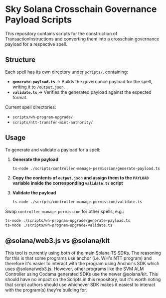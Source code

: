 # Sky Solana Crosschain Governance Payload Scripts

This repository contains scripts for the construction of TransactionInstructions and converting them into a crosschain governance payload for a respective spell.

## Structure

Each spell has its own directory under `scripts/`, containing:
- **`generate-payload.ts`** → Builds the governance payload for the spell, writing it to `/output.json`. 
- **`validate.ts`** → Verifies the generated payload against the expected format. 

Current spell directories:
- `scripts/wh-program-upgrade/`
- `scripts/ntt-transfer-mint-authority/`

## Usage

To generate and validate a payload for a spell:

1. **Generate the payload**
   ```bash
   ts-node ./scripts/controller-manage-permission/generate-payload.ts
   ```

2. **Copy the contents of `output.json` and assign them to the `PAYLOAD` variable inside the corresponding `validate.ts` script**

3. **Validate the payload**
   ```bash
   ts-node ./scripts/controller-manage-permission/validate.ts
   ```

Swap `controller-manage-permission` for other spells, e.g.:
```bash
ts-node ./scripts/wh-program-upgrade/generate-payload.ts
ts-node ./scripts/wh-program-upgrade/validate.ts
```

## @solana/web3.js vs @solana/kit
This tool is currently using both of the main Solana TS SDKs. The reasoning for this is that some programs use anchor (i.e. WH's NTT program) and therefore it's easier to interact with the program using Anchor's SDK which uses @solana/web3.js. However, other programs like the SVM ALM Controller using Codama generated SDKs use the newer @solana/kit. This should have no impact on the Scripts in this repository, but it's worth noting that script authors should use whichever SDK makes it easiest to interact with the program(s) they're building for.